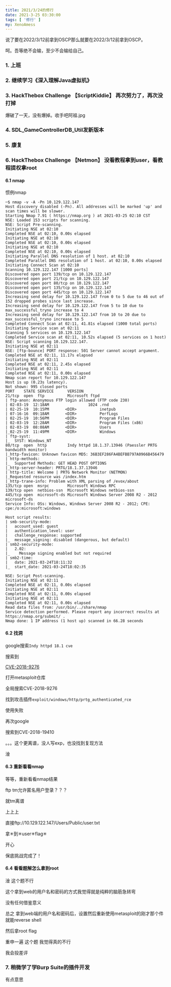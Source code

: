 ```yaml
---
title: 2021/3/24的修行
date: 2021-3-25 03:30:00
tags: [ '修行' ]
my: XenoAmess
---
```


说了要在2022/3/12前拿到OSCP那么就要在2022/3/12前拿到OSCP。

呵。吾等绝不会输，至少不会输给自己。

### 1. 上班

### 2. 继续学习《深入理解Java虚拟机》

### 3. HackThebox Challenge 【ScriptKiddie】 再次努力了，再次没打掉

爆破了一天，没有爆掉。收手吧阿祖.jpg

### 4. SDL_GameControllerDB_Util发新版本

### 5. 康复

### 6. HackThebox Challenge 【Netmon】 没看教程拿到user，看教程提权拿root

#### 6.1 nmap

惯例nmap

```shell
─$ nmap -v -A -Pn 10.129.122.147                                                                                                                                                                                                                                                        
Host discovery disabled (-Pn). All addresses will be marked 'up' and scan times will be slower.
Starting Nmap 7.91 ( https://nmap.org ) at 2021-03-25 02:10 CST
NSE: Loaded 153 scripts for scanning.
NSE: Script Pre-scanning.
Initiating NSE at 02:10
Completed NSE at 02:10, 0.00s elapsed
Initiating NSE at 02:10
Completed NSE at 02:10, 0.00s elapsed
Initiating NSE at 02:10
Completed NSE at 02:10, 0.00s elapsed
Initiating Parallel DNS resolution of 1 host. at 02:10
Completed Parallel DNS resolution of 1 host. at 02:10, 0.00s elapsed
Initiating Connect Scan at 02:10
Scanning 10.129.122.147 [1000 ports]
Discovered open port 139/tcp on 10.129.122.147
Discovered open port 21/tcp on 10.129.122.147
Discovered open port 80/tcp on 10.129.122.147
Discovered open port 135/tcp on 10.129.122.147
Discovered open port 445/tcp on 10.129.122.147
Increasing send delay for 10.129.122.147 from 0 to 5 due to 46 out of 152 dropped probes since last increase.
Increasing send delay for 10.129.122.147 from 5 to 10 due to max_successful_tryno increase to 4
Increasing send delay for 10.129.122.147 from 10 to 20 due to max_successful_tryno increase to 5
Completed Connect Scan at 02:11, 41.81s elapsed (1000 total ports)
Initiating Service scan at 02:11
Scanning 5 services on 10.129.122.147
Completed Service scan at 02:11, 10.52s elapsed (5 services on 1 host)
NSE: Script scanning 10.129.122.147.
Initiating NSE at 02:11
NSE: [ftp-bounce] PORT response: 501 Server cannot accept argument.
Completed NSE at 02:11, 11.17s elapsed
Initiating NSE at 02:11
Completed NSE at 02:11, 2.45s elapsed
Initiating NSE at 02:11
Completed NSE at 02:11, 0.00s elapsed
Nmap scan report for 10.129.122.147
Host is up (0.23s latency).
Not shown: 995 closed ports
PORT    STATE SERVICE      VERSION
21/tcp  open  ftp          Microsoft ftpd
| ftp-anon: Anonymous FTP login allowed (FTP code 230)
| 02-03-19  12:18AM                 1024 .rnd
| 02-25-19  10:15PM       <DIR>          inetpub
| 07-16-16  09:18AM       <DIR>          PerfLogs
| 02-25-19  10:56PM       <DIR>          Program Files
| 02-03-19  12:28AM       <DIR>          Program Files (x86)
| 02-03-19  08:08AM       <DIR>          Users
|_02-25-19  11:49PM       <DIR>          Windows
| ftp-syst: 
|_  SYST: Windows_NT
80/tcp  open  http         Indy httpd 18.1.37.13946 (Paessler PRTG bandwidth monitor)
|_http-favicon: Unknown favicon MD5: 36B3EF286FA4BEFBB797A0966B456479
| http-methods: 
|_  Supported Methods: GET HEAD POST OPTIONS
|_http-server-header: PRTG/18.1.37.13946
| http-title: Welcome | PRTG Network Monitor (NETMON)
|_Requested resource was /index.htm
|_http-trane-info: Problem with XML parsing of /evox/about
135/tcp open  msrpc        Microsoft Windows RPC
139/tcp open  netbios-ssn  Microsoft Windows netbios-ssn
445/tcp open  microsoft-ds Microsoft Windows Server 2008 R2 - 2012 microsoft-ds
Service Info: OSs: Windows, Windows Server 2008 R2 - 2012; CPE: cpe:/o:microsoft:windows

Host script results:
| smb-security-mode: 
|   account_used: guest
|   authentication_level: user
|   challenge_response: supported
|_  message_signing: disabled (dangerous, but default)
| smb2-security-mode: 
|   2.02: 
|_    Message signing enabled but not required
| smb2-time: 
|   date: 2021-03-24T18:11:32
|_  start_date: 2021-03-24T18:02:35

NSE: Script Post-scanning.
Initiating NSE at 02:11
Completed NSE at 02:11, 0.00s elapsed
Initiating NSE at 02:11
Completed NSE at 02:11, 0.00s elapsed
Initiating NSE at 02:11
Completed NSE at 02:11, 0.00s elapsed
Read data files from: /usr/bin/../share/nmap
Service detection performed. Please report any incorrect results at https://nmap.org/submit/ .
Nmap done: 1 IP address (1 host up) scanned in 66.28 seconds
```

#### 6.2 找洞

google搜索`Indy httpd 18.1 cve`

搜索到

[CVE-2018-9276](https://github.com/wildkindcc/CVE-2018-9276)

打开metasploit仓库

全局搜索CVE-2018-9276

找到攻击插件`exploit/windows/http/prtg_authenticated_rce`

使用失败

再次google

搜索到CVE-2018-19410

。。。这个更离谱，没人写exp，也没找到复现方法

淦

#### 6.3 重新看看nmap

等等，重新看看nmap结果

ftp tm允许匿名用户登录？？？

就tm离谱

上上上

直接ftp://10.129.122.147/Users/Public/user.txt

拿✳到✳user✳flag✳

开心

保底挑战完成了！

#### 6.4 看看题解怎么拿到root

淦 这个题不行

这个拿到web的用户名和密码的方式我觉得就是纯粹的脑筋急转弯

没有任何借鉴意义

总之 拿到web端的用户名和密码后，设置然后重新使用metasploit的刚才那个件 就能reverse shell

然后拿root flag

重申一遍 这个题 我觉得真的不行

我会投差评

### 7. 稍微学了学Burp Suite的插件开发

有点意思
